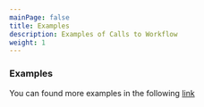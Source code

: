 ```yaml
---
mainPage: false
title: Examples
description: Examples of Calls to Workflow
weight: 1
---
```


### Examples

You can found more examples in the following [link](/docs/general/examples.html)